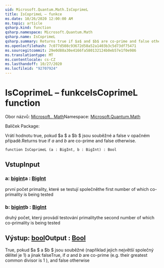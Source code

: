 ```yaml
---
uid: Microsoft.Quantum.Math.IsCoprimeL
title: IsCoprimeL – funkce
ms.date: 10/26/2020 12:00:00 AM
ms.topic: article
qsharp.kind: function
qsharp.namespace: Microsoft.Quantum.Math
qsharp.name: IsCoprimeL
qsharp.summary: Returns true if $a$ and $b$ are co-prime and false otherwise.
ms.openlocfilehash: 7c077d508c93672d58a52a1403b3c5d73df75471
ms.sourcegitcommit: 29e0d88a30e4166fa580132124b0eb57e1f0e986
ms.translationtype: MT
ms.contentlocale: cs-CZ
ms.lasthandoff: 10/27/2020
ms.locfileid: "92707924"
---
```

# <a name="iscoprimel-function"></a><span data-ttu-id="4b1d0-102">IsCoprimeL – funkce</span><span class="sxs-lookup"><span data-stu-id="4b1d0-102">IsCoprimeL function</span></span>

<span data-ttu-id="4b1d0-103">Obor názvů: [Microsoft.. Math](xref:Microsoft.Quantum.Math)</span><span class="sxs-lookup"><span data-stu-id="4b1d0-103">Namespace: [Microsoft.Quantum.Math](xref:Microsoft.Quantum.Math)</span></span>

<span data-ttu-id="4b1d0-104">Balíček [](https://nuget.org/packages/)</span><span class="sxs-lookup"><span data-stu-id="4b1d0-104">Package: [](https://nuget.org/packages/)</span></span>


<span data-ttu-id="4b1d0-105">Vrátí hodnotu true, pokud $a $ a $b $ jsou souběžné a false v opačném případě.</span><span class="sxs-lookup"><span data-stu-id="4b1d0-105">Returns true if $a$ and $b$ are co-prime and false otherwise.</span></span>

```qsharp
function IsCoprimeL (a : BigInt, b : BigInt) : Bool
```


## <a name="input"></a><span data-ttu-id="4b1d0-106">Vstup</span><span class="sxs-lookup"><span data-stu-id="4b1d0-106">Input</span></span>

### <a name="a--bigint"></a><span data-ttu-id="4b1d0-107">a: [bigint](xref:microsoft.quantum.lang-ref.bigint)</span><span class="sxs-lookup"><span data-stu-id="4b1d0-107">a : [BigInt](xref:microsoft.quantum.lang-ref.bigint)</span></span>

<span data-ttu-id="4b1d0-108">první počet primality, které se testují společně</span><span class="sxs-lookup"><span data-stu-id="4b1d0-108">the first number of which co-primality is being tested</span></span>


### <a name="b--bigint"></a><span data-ttu-id="4b1d0-109">b: [bigint](xref:microsoft.quantum.lang-ref.bigint)</span><span class="sxs-lookup"><span data-stu-id="4b1d0-109">b : [BigInt](xref:microsoft.quantum.lang-ref.bigint)</span></span>

<span data-ttu-id="4b1d0-110">druhý počet, který provádí testování primality</span><span class="sxs-lookup"><span data-stu-id="4b1d0-110">the second number of which co-primality is being tested</span></span>



## <a name="output--bool"></a><span data-ttu-id="4b1d0-111">Výstup: [bool](xref:microsoft.quantum.lang-ref.bool)</span><span class="sxs-lookup"><span data-stu-id="4b1d0-111">Output : [Bool](xref:microsoft.quantum.lang-ref.bool)</span></span>

<span data-ttu-id="4b1d0-112">True, pokud $a $ a $b $ jsou souběžné (například jejich největší společný dělitel je 1) a jinak false</span><span class="sxs-lookup"><span data-stu-id="4b1d0-112">True, if $a$ and $b$ are co-prime (e.g. their greatest common divisor is 1 ), and false otherwise</span></span>